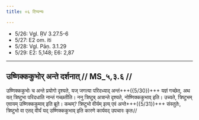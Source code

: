```yaml
---
title: ०६ टिप्पन्यः

---
```

- 5/26: Vgl. ṚV 3.27.5-6
- 5/27: E2 om. iti
- 5/28: Vgl. Pāṇ. 3.1.29
- 5/29: E2: 5,148; E6: 2,87

____________________________________________


## उष्णिक्ककुभोर् अन्ते दर्शनात् // MS_५,३.६ //

उष्णिक्ककुभोः च अन्ते प्रयोगो दृश्यते, यज् जगत्या परिदध्याद् अन्तं+++({5/30})+++ यज्ञं गच्छेत्, अथ यत् त्रिष्टुभा परिदधाति नान्तं गच्छतीति। ननु त्रिष्टुब् अत्रान्ते दृश्यते, नोष्णिक्ककुभाव् इति। उच्यते, त्रिष्टुभम् एवायम् उष्णिक्ककुमाव् इति ब्रूते। कथम्? त्रिष्टुभो वीर्यम् इत्य् एवं अन्ते+++({5/31})+++ संस्तुतेः, त्रिष्टुभो वा एतद् वीर्यं यद् उष्णिक्ककुभाव् इति कारणे कार्यवद् उपचारः कृतः//
